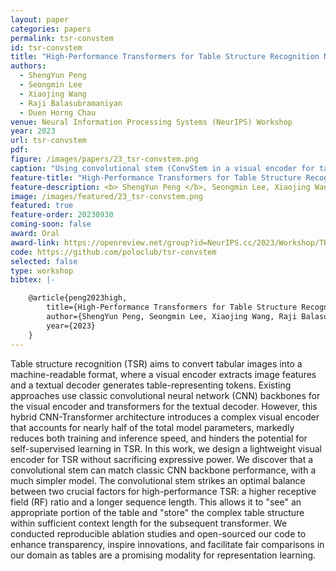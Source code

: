 ```yaml
---
layout: paper
categories: papers
permalink: tsr-convstem
id: tsr-convstem
title: "High-Performance Transformers for Table Structure Recognition Need Early Convolutions"
authors:
  - ShengYun Peng
  - Seongmin Lee
  - Xiaojing Wang
  - Raji Balasubramaniyan
  - Duen Horng Chau
venue: Neural Information Processing Systems (NeurIPS) Workshop
year: 2023
url: tsr-convstem
pdf: 
figure: /images/papers/23_tsr-convstem.png
caption: "Using convolutional stem (ConvStem in a visual encoder for table structure recognition (TSR) achieves performance comparable to that of a CNN backbone while significantly reducing model complexity. The CNN backbone is performant with large RF but exhibits high model complexity. Linear projection is the simplest but suffers in terms of performance due to limited RF and sequence length. In contrast, ConvStem strikes an optimal balance between two crucial factors for high-performance TSR: a higher receptive field (RF) ratio and a longer sequence length. We illustrate each visual encoder option’s RF (zoomed in) and compute its RF ratio. Using the image features extracted from the visual encoder, a textual decoder then generates tokens representing the table."
feature-title: "High-Performance Transformers for Table Structure Recognition Need Early Convolutions"
feature-description: <b> ShengYun Peng </b>, Seongmin Lee, Xiaojing Wang, Raji Balasubramaniyan, Duen Horng Chau
image: /images/featured/23_tsr-convstem.png
featured: true
feature-order: 20230930
coming-soon: false
award: Oral
award-link: https://openreview.net/group?id=NeurIPS.cc/2023/Workshop/TRL
code: https://github.com/poloclub/tsr-convstem
selected: false
type: workshop
bibtex: |-

    @article{peng2023high,
        title={High-Performance Transformers for Table Structure Recognition Need Early Convolutions},
        author={ShengYun Peng, Seongmin Lee, Xiaojing Wang, Raji Balasubramaniyan, Duen Horng Chau},
        year={2023}
    }
---
```


Table structure recognition (TSR) aims to convert tabular images into a machine-readable format, where a visual encoder extracts image features and a textual decoder generates table-representing tokens. Existing approaches use classic convolutional neural network (CNN) backbones for the visual encoder and transformers for the textual decoder. However, this hybrid CNN-Transformer architecture introduces a complex visual encoder that accounts for nearly half of the total model parameters, markedly reduces both training and inference speed, and hinders the potential for self-supervised learning in TSR. In this work, we design a lightweight visual encoder for TSR without sacrificing expressive power. We discover that a convolutional stem can match classic CNN backbone performance, with a much simpler model. The convolutional stem strikes an optimal balance between two crucial factors for high-performance TSR: a higher receptive field (RF) ratio and a longer sequence length. This allows it to "see" an appropriate portion of the table and "store" the complex table structure within sufficient context length for the subsequent transformer. We conducted reproducible ablation studies and open-sourced our code to enhance transparency, inspire innovations, and facilitate fair comparisons in our domain as tables are a promising modality for representation learning.